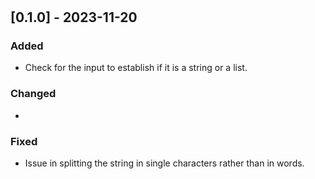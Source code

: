#

## [0.1.0] - 2023-11-20

### Added

- Check for the input to establish if it is a string or a list.

### Changed

-

### Fixed

- Issue in splitting the string in single characters rather than in words.
